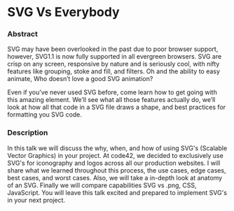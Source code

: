 # SVG Vs Everybody

### Abstract
SVG may have been overlooked in the past due to poor browser support, however, SVG1.1 is now fully supported in all evergreen browsers. SVG are crisp on any screen, responsive by nature and is seriously cool, with nifty features like grouping, stoke and fill, and filters. Oh and the ability to easy animate, Who doesn’t love a good SVG animation?

Even if you’ve never used SVG before, come learn how to get going with this amazing element. We’ll see what all those features actually do, we’ll look at how all that code in a SVG file draws a shape, and best practices for formatting you SVG code.

### Description
In this talk we will discuss the why, when, and how of using SVG's (Scalable Vector Graphics) in your project. At code42, we decided to exclusively use SVG's for iconography and logos across all our production websites. I will share what we learned throughout this process, the use cases, edge cases, best cases, and worst cases. Also, we will take a in-depth look at anatomy of an SVG. Finally we will compare capabilities SVG vs .png, CSS, JavaScript. You will leave this talk excited and prepared to implement SVG's in your next project.   

